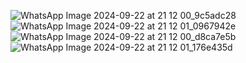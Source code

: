 ![WhatsApp Image 2024-09-22 at 21 12 00_9c5adc28](https://github.com/user-attachments/assets/f730a993-6cec-4086-ae1c-6d16af6c139b)
![WhatsApp Image 2024-09-22 at 21 12 01_0967942e](https://github.com/user-attachments/assets/e5926b03-07f6-46a9-893b-51d213da366f)
![WhatsApp Image 2024-09-22 at 21 12 00_d8ca7e5b](https://github.com/user-attachments/assets/334fa161-e071-4aea-a8c8-d501eda831cb)
![WhatsApp Image 2024-09-22 at 21 12 01_176e435d](https://github.com/user-attachments/assets/b3885f7b-be07-44c3-adc0-c7369a191be4)

